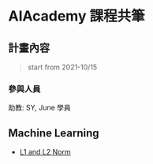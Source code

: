 AIAcademy 課程共筆
===

## 計畫內容
> start from 2021-10/15
### 參與人員
助教: SY, June
學員


Machine Learning
--- 
- [L1 and L2 Norm](https://hackmd.io/YMfKLbXWT_ShrptPDXYusg)
### 